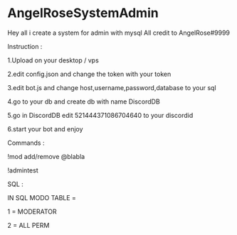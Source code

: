 # AngelRoseSystemAdmin
Hey all i create a system for admin with mysql 
All credit to AngelRose#9999

Instruction : 

1.Upload on your desktop / vps

2.edit config.json and change the token with your token

3.edit bot.js and change host,username,password,database to your sql

4.go to your db and create db with name DiscordDB

5.go in DiscordDB edit 521444371086704640 to your discordid

6.start your bot and enjoy

Commands : 

!mod add/remove @blabla

!admintest

SQL :

IN SQL MODO TABLE = 

1 = MODERATOR

2 = ALL PERM


